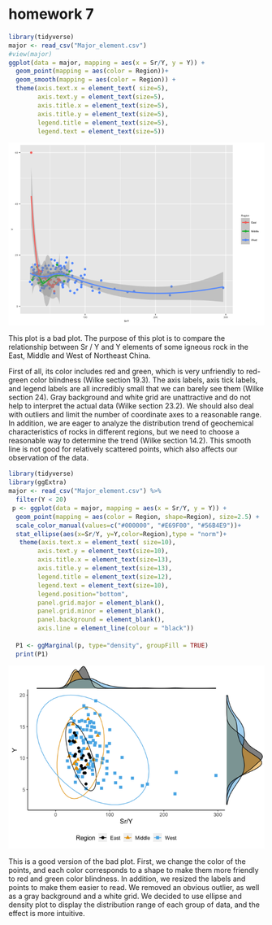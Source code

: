 homework 7
================

``` r
library(tidyverse)
major <- read_csv("Major_element.csv")
#view(major)
ggplot(data = major, mapping = aes(x = Sr/Y, y = Y)) + 
  geom_point(mapping = aes(color = Region))+
  geom_smooth(mapping = aes(color = Region)) +
  theme(axis.text.x = element_text( size=5),
        axis.text.y = element_text(size=5),
        axis.title.x = element_text(size=5),
        axis.title.y = element_text(size=5),
        legend.title = element_text(size=5),
        legend.text = element_text(size=5))
```

![](hw_7_files/figure-gfm/unnamed-chunk-1-1.png)<!-- -->

This plot is a bad plot. The purpose of this plot is to compare the
relationship between Sr / Y and Y elements of some igneous rock in the
East, Middle and West of Northeast China.

First of all, its color includes red and green, which is very unfriendly
to red-green color blindness (Wilke section 19.3). The axis labels, axis
tick labels, and legend labels are all incredibly small that we can
barely see them (Wilke section 24). Gray background and white grid are
unattractive and do not help to interpret the actual data (Wilke section
23.2). We should also deal with outliers and limit the number of
coordinate axes to a reasonable range. In addition, we are eager to
analyze the distribution trend of geochemical characteristics of rocks
in different regions, but we need to choose a reasonable way to
determine the trend (Wilke section 14.2). This smooth line is not good
for relatively scattered points, which also affects our observation of
the data.

``` r
library(tidyverse)
library(ggExtra)
major <- read_csv("Major_element.csv") %>%
  filter(Y < 20)
 p <- ggplot(data = major, mapping = aes(x = Sr/Y, y = Y)) + 
  geom_point(mapping = aes(color = Region, shape=Region), size=2.5) +
  scale_color_manual(values=c("#000000", "#E69F00", "#56B4E9"))+
  stat_ellipse(aes(x=Sr/Y, y=Y,color=Region),type = "norm")+
   theme(axis.text.x = element_text( size=10),
        axis.text.y = element_text(size=10),
        axis.title.x = element_text(size=13),
        axis.title.y = element_text(size=13),
        legend.title = element_text(size=12),
        legend.text = element_text(size=10),
        legend.position="bottom",
        panel.grid.major = element_blank(), 
        panel.grid.minor = element_blank(),
        panel.background = element_blank(), 
        axis.line = element_line(colour = "black"))
  
  P1 <- ggMarginal(p, type="density", groupFill = TRUE)
  print(P1)
```

![](hw_7_files/figure-gfm/unnamed-chunk-2-1.png)<!-- -->

This is a good version of the bad plot. First, we change the color of
the points, and each color corresponds to a shape to make them more
friendly to red and green color blindness. In addition, we resized the
labels and points to make them easier to read. We removed an obvious
outlier, as well as a gray background and a white grid. We decided to
use ellipse and density plot to display the distribution range of each
group of data, and the effect is more intuitive.
